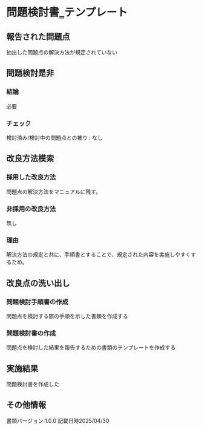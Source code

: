 # 問題検討書‗テンプレート

## 報告された問題点
抽出した問題点の解決方法が規定されていない

## 問題検討是非
### 結論
必要
### チェック
検討済み/検討中の問題点との被り : なし

## 改良方法模索
### 採用した改良方法
問題点の解決方法をマニュアルに残す。
### 非採用の改良方法
無し
### 理由
解決方法の規定と共に、手順書とすることで、規定された内容を実施しやすくするため。

## 改良点の洗い出し
### 問題検討手順書の作成
問題点を検討する際の手順を示した書類を作成する
### 問題検討書の作成
問題点を検討した結果を報告するための書類のテンプレートを作成する

## 実施結果
問題検討書を作成した

## その他情報
書類バージョン:1.0.0
記載日時2025/04/30
